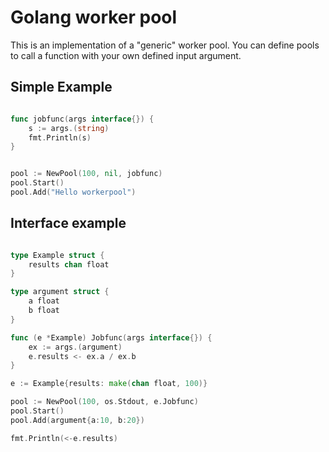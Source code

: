 # Golang worker pool
This is an implementation of a "generic" worker pool.
You can define pools to call a  function with your own
defined input argument.


## Simple Example
```go

func jobfunc(args interface{}) {
    s := args.(string)
    fmt.Println(s)
}


pool := NewPool(100, nil, jobfunc)
pool.Start()
pool.Add("Hello workerpool")

```

## Interface example
```go

type Example struct {
    results chan float
}

type argument struct {
    a float
    b float
}

func (e *Example) Jobfunc(args interface{}) {
    ex := args.(argument)
    e.results <- ex.a / ex.b
}

e := Example{results: make(chan float, 100)}

pool := NewPool(100, os.Stdout, e.Jobfunc)
pool.Start()
pool.Add(argument{a:10, b:20})

fmt.Println(<-e.results)
```

